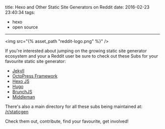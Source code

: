 title: Hexo and Other Static Site Generators on Reddit
date: 2016-02-23 23:40:34
tags:
  - hexo
  - open source
---

<img src="{% asset_path "reddit-logo.png" %}" />

If you're interested about jumping on the growing static site generator ecosystem and your a Reddit user be sure to check out these Subs for your favourite static site generator:

* [Jekyll](https://www.reddit.com/r/jekyll)
* [OctoPress Framework](https://www.reddit.com/r/OctopressFramework)
* [Hexo JS](https://www.reddit.com/r/hexojs)
* [Hugo](https://www.reddit.com/r/gohugo)
* [BrunchJS](https://www.reddit.com/r/brunchjs)
* [Middleman](https://www.reddit.com/r/middlemanapp)

There's also a main directory for all these subs being maintained at: [/r/staticgen](https://www.reddit.com/r/staticgen)

Check them out, contribute, find your favourite, get involved!
